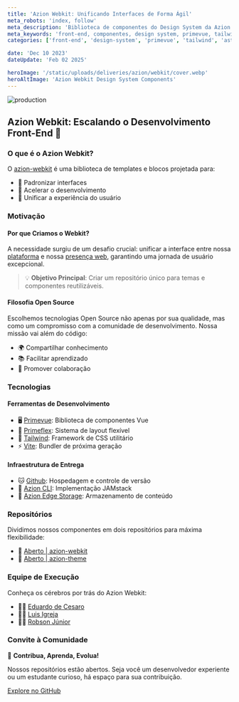 ```yaml
---
title: 'Azion Webkit: Unificando Interfaces de Forma Ágil'
meta_robots: 'index, follow'
meta_description: 'Biblioteca de componentes do Design System da Azion. Blocos e fragmentos para criar interfaces de produção com velocidade e consistência.'
meta_keywords: 'front-end, componentes, design system, primevue, tailwind'
categories: ['front-end', 'design-system', 'primevue', 'tailwind', 'astro']

date: 'Dec 10 2023'
dateUpdate: 'Feb 02 2025'

heroImage: '/static/uploads/deliveries/azion/webkit/cover.webp'
heroAltImage: 'Azion Webkit Design System Components'
---
```


![production](https://github.com/aziontech/azion-webkit/actions/workflows/release.yml/badge.svg)

## Azion Webkit: Escalando o Desenvolvimento Front-End 🚀

### O que é o Azion Webkit?

O [azion-webkit](https://github.com/aziontech/azion-webkit) é uma biblioteca de templates e blocos projetada para:
- 🔄 Padronizar interfaces
- 🚀 Acelerar o desenvolvimento
- 🤝 Unificar a experiência do usuário

### Motivação

#### Por que Criamos o Webkit?

A necessidade surgiu de um desafio crucial: unificar a interface entre nossa [plataforma](https://console.azion.com/) e nossa [presença web](https://www.azion.com/pt-br/), garantindo uma jornada de usuário excepcional.

> 💡 **Objetivo Principal**: Criar um repositório único para temas e componentes reutilizáveis.

#### Filosofia Open Source

Escolhemos tecnologias Open Source não apenas por sua qualidade, mas como um compromisso com a comunidade de desenvolvimento. Nossa missão vai além do código:

- 🌍 Compartilhar conhecimento
- 📚 Facilitar aprendizado
- 🤝 Promover colaboração

### Tecnologias

#### Ferramentas de Desenvolvimento

- 🖥️ [Primevue](https://primevue.org/): Biblioteca de componentes Vue
- 🎨 [Primeflex](https://primeflex.org/): Sistema de layout flexível
- 🌈 [Tailwind](https://tailwindcss.com/): Framework de CSS utilitário
- ⚡ [Vite](https://vitejs.dev/): Bundler de próxima geração

#### Infraestrutura de Entrega

- 🐱 [Github](https://github.com/): Hospedagem e controle de versão
- 🚀 [Azion CLI](https://www.azion.com/pt-br/blog/azion-cli-implemente-jamstack-edge/): Implementação JAMstack
- 💾 [Azion Edge Storage](https://www.azion.com/pt-br/documentacao/produtos/store/edge-storage/): Armazenamento de conteúdo

### Repositórios

Dividimos nossos componentes em dois repositórios para máxima flexibilidade:

- 🧩 [Aberto | azion-webkit](https://github.com/aziontech/azion-webkit)
- 🎨 [Aberto | azion-theme](https://github.com/aziontech/azion-theme)

### Equipe de Execução

Conheça os cérebros por trás do Azion Webkit:

- 👨‍💻 [Eduardo de Cesaro](https://www.linkedin.com/in/cesaroeduardo/)
- 👨‍💻 [Luis Igreja](https://www.linkedin.com/in/luisigreja/)
- 👨‍💻 [Robson Júnior](https://www.linkedin.com/in/robsongajunior/)

### Convite à Comunidade

🌟 **Contribua, Aprenda, Evolua!**

Nossos repositórios estão abertos. Seja você um desenvolvedor experiente ou um estudante curioso, há espaço para sua contribuição.

[Explore no GitHub](https://github.com/aziontech/azion-webkit)
